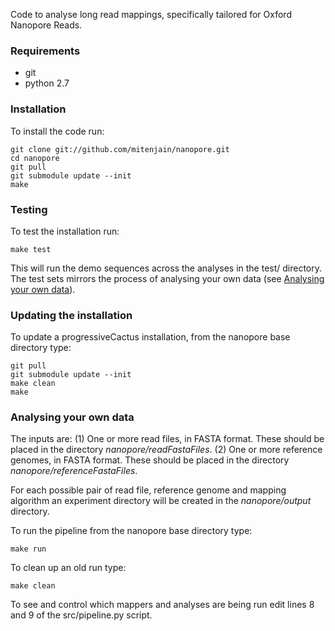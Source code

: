 Code to analyse long read mappings, specifically tailored for Oxford Nanopore Reads.

### Requirements
* git
* python 2.7

### Installation
To install the code run:

    git clone git://github.com/mitenjain/nanopore.git
    cd nanopore
    git pull
    git submodule update --init
    make

### Testing
To test the installation run:

    make test
    
This will run the demo sequences across the analyses in the test/ directory. The test sets mirrors the process of analysing your own data (see [Analysing your own data](https://github.com/mitenjain/nanopore/master/README.md#analysing-your-own-data)). 
    
### Updating the installation
To update a progressiveCactus installation, from the nanopore base directory type:

    git pull
    git submodule update --init
    make clean
    make

### Analysing your own data
The inputs are:
(1) One or more read files, in FASTA format. These should be placed in the directory *nanopore/readFastaFiles*.
(2) One or more reference genomes, in FASTA format. These should be placed in the directory *nanopore/referenceFastaFiles*.

For each possible pair of read file, reference genome and mapping algorithm an experiment directory will be created in the *nanopore/output* directory.

To run the pipeline from the nanopore base directory type:

    make run
    
To clean up an old run type:

    make clean

To see and control which mappers and analyses are being run edit lines 8 and 9 of the src/pipeline.py script.
    
